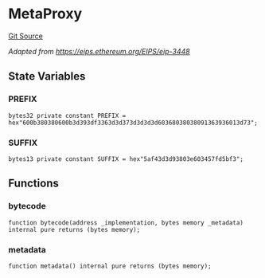 # MetaProxy
[Git Source](https://github.com/hyperlane-xyz/hyperlane-monorepo/blob/60f321f452052881dce4e22999022e11fc117456/contracts/libs/MetaProxy.sol)

*Adapted from https://eips.ethereum.org/EIPS/eip-3448*


## State Variables
### PREFIX

```solidity
bytes32 private constant PREFIX = hex"600b380380600b3d393df3363d3d373d3d3d3d60368038038091363936013d73";
```


### SUFFIX

```solidity
bytes13 private constant SUFFIX = hex"5af43d3d93803e603457fd5bf3";
```


## Functions
### bytecode


```solidity
function bytecode(address _implementation, bytes memory _metadata) internal pure returns (bytes memory);
```

### metadata


```solidity
function metadata() internal pure returns (bytes memory);
```


